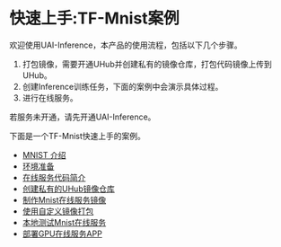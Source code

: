 

# 快速上手:TF-Mnist案例

欢迎使用UAI-Inference，本产品的使用流程，包括以下几个步骤。

1. 打包镜像，需要开通UHub并创建私有的镜像仓库，打包代码镜像上传到UHub。
2. 创建Inference训练任务，下面的案例中会演示具体过程。
3. 进行在线服务。

若服务未开通，请先开通UAI-Inference。



下面是一个TF-Mnist快速上手的案例。

* [MNIST 介绍](uai-inference/set-up/tf-mnist/intro)
* [环境准备](uai-inference/set-up/tf-mnist/prepare)
* [在线服务代码简介](uai-inference/set-up/tf-mnist/coding)
* [创建私有的UHub镜像仓库](uai-inference/set-up/tf-mnist/uhub)
* [制作Mnist在线服务镜像](uai-inference/set-up/tf-mnist/pack)
* [使用自定义镜像打包](uai-inference/set-up/tf-mnist/self-pack)
* [本地测试Mnist在线服务](uai-inference/set-up/tf-mnist/local-test)
* [部署GPU在线服务APP](uai-inference/set-up/tf-mnist/gpu-inference)

